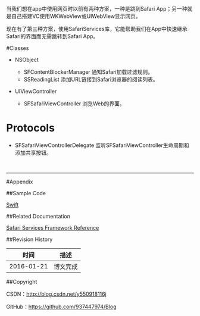 当我们想在app中使用网页时以前有两种方案，一种是跳到Safari App；另一种就是自己搭建VC使用WKWebView或UIWebView显示网页。

现在有了第三种方案，使用SafariServices库，它能帮助我们在App中快速继承Safari的界面而无需跳转到Safari App。

#Classes

- NSObject
    - SFContentBlockerManager 通知Safari加载过滤规则。
    - SSReadingList 添加URL链接到Safari浏览器的阅读列表。

- UIViewController
    - SFSafariViewController 浏览Web的界面。

# Protocols

- SFSafariViewControllerDelegate 监听SFSafariViewController生命周期和添加共享按钮。

&#160;

----------

#Appendix

##Sample Code

[Swift](https://github.com/937447974/Swift)

##Related Documentation

[Safari Services Framework Reference](https://developer.apple.com/library/ios/documentation/SafariServices/Reference/SafariServicesFramework_Ref/index.html)

##Revision History

| 时间 | 描述 |
| ---- | ---- |
| 2016-01-21 | 博文完成 |

##Copyright

CSDN：http://blog.csdn.net/y550918116j

GitHub：https://github.com/937447974/Blog
